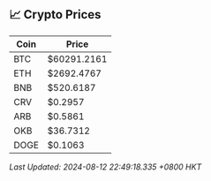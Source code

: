 ## 📈 Crypto Prices

| Coin | Price |
| ---- | ----- |
| BTC | $60291.2161 |
| ETH | $2692.4767 |
| BNB | $520.6187 |
| CRV | $0.2957 |
| ARB | $0.5861 |
| OKB | $36.7312 |
| DOGE | $0.1063 |

_Last Updated: 2024-08-12 22:49:18.335 +0800 HKT_